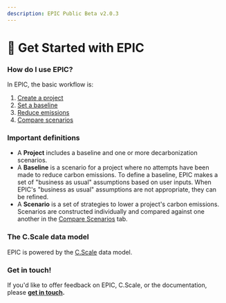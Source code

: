 ```yaml
---
description: EPIC Public Beta v2.0.3
---
```


# 🚀 Get Started with EPIC

### How do I use EPIC?

In EPIC, the basic workflow is:

1. [Create a project](1.-create-a-project/)&#x20;
2. [Set a baseline](base-case/)
3. [Reduce emissions](carbon-reduction-measures/)
4. [Compare scenarios](scenario-comparison.md)

### Important definitions

* A **Project** includes a baseline and one or more decarbonization scenarios.
* A **Baseline** is a scenario for a project where no attempts have been made to reduce carbon emissions. To define a baseline, EPIC makes a set of "business as usual" assumptions based on user inputs. When EPIC's "business as usual" assumptions are not appropriate, they can be refined.
* A **Scenario** is a set of strategies to lower a project's carbon emissions. Scenarios are constructed individually and compared against one another in the [Compare Scenarios](https://www.epic-docs.dev/epic-web-application/guide/compare-scenarios) tab.

### The C.Scale data model

EPIC is powered by the [C.Scale](https://www.cscale.io) data model.

### Get in touch!

If you'd like to offer feedback on EPIC, C.Scale, or the documentation, please [**get in touch**](https://forms.gle/eHYvfeqQGbfK6EQy8)**.**
